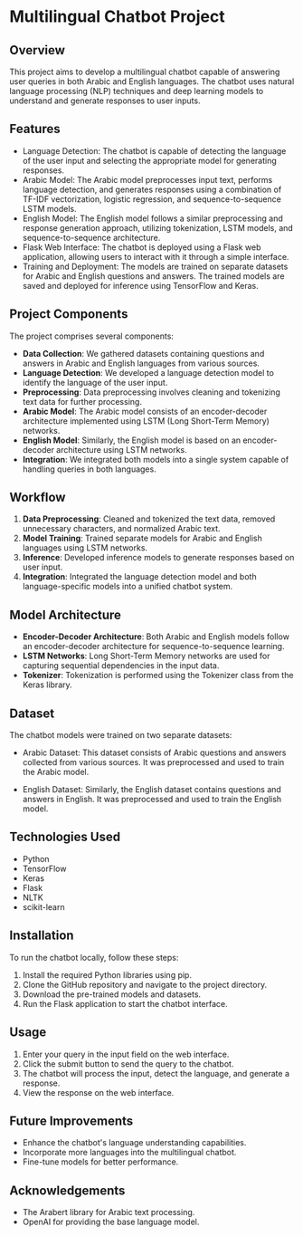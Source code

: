 # Multilingual Chatbot Project

## Overview
This project aims to develop a multilingual chatbot capable of answering user queries in both Arabic and English languages. The chatbot uses natural language processing (NLP) techniques and deep learning models to understand and generate responses to user inputs.

## Features
- Language Detection: The chatbot is capable of detecting the language of the user input and selecting the appropriate model for generating responses.
- Arabic Model: The Arabic model preprocesses input text, performs language detection, and generates responses using a combination of TF-IDF vectorization, logistic regression, and sequence-to-sequence LSTM models.
- English Model: The English model follows a similar preprocessing and response generation approach, utilizing tokenization, LSTM models, and sequence-to-sequence architecture.
- Flask Web Interface: The chatbot is deployed using a Flask web application, allowing users to interact with it through a simple interface.
- Training and Deployment: The models are trained on separate datasets for Arabic and English questions and answers. The trained models are saved and deployed for inference using TensorFlow and Keras.

## Project Components
The project comprises several components:
- **Data Collection**: We gathered datasets containing questions and answers in Arabic and English languages from various sources.
- **Language Detection**: We developed a language detection model to identify the language of the user input.
- **Preprocessing**: Data preprocessing involves cleaning and tokenizing text data for further processing.
- **Arabic Model**: The Arabic model consists of an encoder-decoder architecture implemented using LSTM (Long Short-Term Memory) networks.
- **English Model**: Similarly, the English model is based on an encoder-decoder architecture using LSTM networks.
- **Integration**: We integrated both models into a single system capable of handling queries in both languages.

## Workflow
1. **Data Preprocessing**: Cleaned and tokenized the text data, removed unnecessary characters, and normalized Arabic text.
2. **Model Training**: Trained separate models for Arabic and English languages using LSTM networks.
3. **Inference**: Developed inference models to generate responses based on user input.
4. **Integration**: Integrated the language detection model and both language-specific models into a unified chatbot system.

## Model Architecture
- **Encoder-Decoder Architecture**: Both Arabic and English models follow an encoder-decoder architecture for sequence-to-sequence learning.
- **LSTM Networks**: Long Short-Term Memory networks are used for capturing sequential dependencies in the input data.
- **Tokenizer**: Tokenization is performed using the Tokenizer class from the Keras library.

## Dataset
The chatbot models were trained on two separate datasets:

- Arabic Dataset: This dataset consists of Arabic questions and answers collected from various sources. It was preprocessed and used to train the Arabic model.

- English Dataset: Similarly, the English dataset contains questions and answers in English. It was preprocessed and used to train the English model.


## Technologies Used
- Python
- TensorFlow
- Keras
- Flask
- NLTK
- scikit-learn

## Installation
To run the chatbot locally, follow these steps:
1. Install the required Python libraries using pip.
2. Clone the GitHub repository and navigate to the project directory.
3. Download the pre-trained models and datasets.
4. Run the Flask application to start the chatbot interface.

## Usage
1. Enter your query in the input field on the web interface.
2. Click the submit button to send the query to the chatbot.
3. The chatbot will process the input, detect the language, and generate a response.
4. View the response on the web interface.

## Future Improvements
- Enhance the chatbot's language understanding capabilities.
- Incorporate more languages into the multilingual chatbot.
- Fine-tune models for better performance.

## Acknowledgements
- The Arabert library for Arabic text processing.
- OpenAI for providing the base language model.
